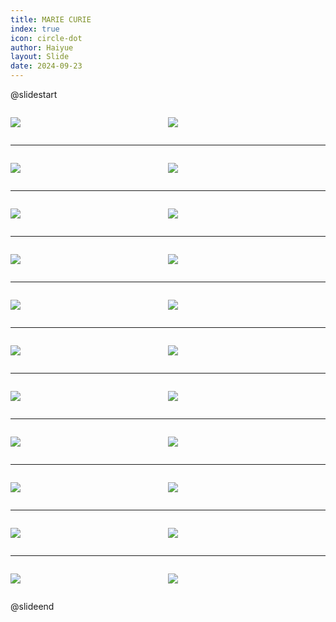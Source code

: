 ```yaml
---
title: MARIE CURIE
index: true
icon: circle-dot
author: Haiyue
layout: Slide
date: 2024-09-23
---
```

 
@slidestart

<div style="display:flex">
<div style="flex:1">

![](/reading/english/Level-Z/MARIE%20CURIE/001.webp)
</div>
<div style="flex:1">

![](/reading/english/Level-Z/MARIE%20CURIE/002.webp)
</div>
</div>

---

<div style="display:flex">
<div style="flex:1">

![](/reading/english/Level-Z/MARIE%20CURIE/003.webp)
</div>
<div style="flex:1">

![](/reading/english/Level-Z/MARIE%20CURIE/004.webp)
</div>
</div>

---

<div style="display:flex">
<div style="flex:1">

![](/reading/english/Level-Z/MARIE%20CURIE/005.webp)
</div>
<div style="flex:1">

![](/reading/english/Level-Z/MARIE%20CURIE/006.webp)
</div>
</div>

---

<div style="display:flex">
<div style="flex:1">

![](/reading/english/Level-Z/MARIE%20CURIE/007.webp)
</div>
<div style="flex:1">

![](/reading/english/Level-Z/MARIE%20CURIE/008.webp)
</div>
</div>

---

<div style="display:flex">
<div style="flex:1">

![](/reading/english/Level-Z/MARIE%20CURIE/009.webp)
</div>
<div style="flex:1">

![](/reading/english/Level-Z/MARIE%20CURIE/010.webp)
</div>
</div>

---

<div style="display:flex">
<div style="flex:1">

![](/reading/english/Level-Z/MARIE%20CURIE/011.webp)
</div>
<div style="flex:1">

![](/reading/english/Level-Z/MARIE%20CURIE/012.webp)
</div>
</div>

---

<div style="display:flex">
<div style="flex:1">

![](/reading/english/Level-Z/MARIE%20CURIE/013.webp)
</div>
<div style="flex:1">

![](/reading/english/Level-Z/MARIE%20CURIE/014.webp)
</div>
</div>

---

<div style="display:flex">
<div style="flex:1">

![](/reading/english/Level-Z/MARIE%20CURIE/015.webp)
</div>
<div style="flex:1">

![](/reading/english/Level-Z/MARIE%20CURIE/016.webp)
</div>
</div>

---

<div style="display:flex">
<div style="flex:1">

![](/reading/english/Level-Z/MARIE%20CURIE/017.webp)
</div>
<div style="flex:1">

![](/reading/english/Level-Z/MARIE%20CURIE/018.webp)
</div>
</div>

---

<div style="display:flex">
<div style="flex:1">

![](/reading/english/Level-Z/MARIE%20CURIE/019.webp)
</div>
<div style="flex:1">

![](/reading/english/Level-Z/MARIE%20CURIE/020.webp)
</div>
</div>

---

<div style="display:flex">
<div style="flex:1">

![](/reading/english/Level-Z/MARIE%20CURIE/021.webp)
</div>
<div style="flex:1">

![](/reading/english/Level-Z/MARIE%20CURIE/022.webp)
</div>
</div>

@slideend